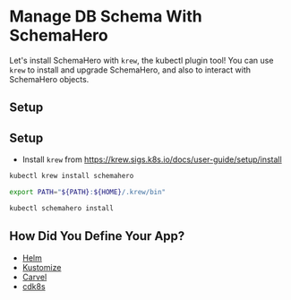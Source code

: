 # Manage DB Schema With SchemaHero

Let's install SchemaHero with `krew`, the kubectl plugin tool! You can use `krew` to install and upgrade SchemaHero, and also to interact with SchemaHero objects.

## Setup

## Setup

* Install `krew` from https://krew.sigs.k8s.io/docs/user-guide/setup/install

```bash
kubectl krew install schemahero

export PATH="${PATH}:${HOME}/.krew/bin"

kubectl schemahero install
```

## How Did You Define Your App?

* [Helm](schemahero-helm.md)
* [Kustomize](schemahero-kustomize.md)
* [Carvel](schemahero-carvel.md)
* [cdk8s](schemahero-cdk8s.md)